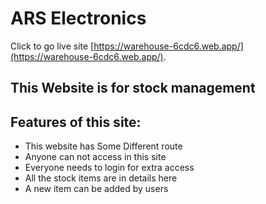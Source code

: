 # ARS Electronics

Click to go live site [https://warehouse-6cdc6.web.app/](https://warehouse-6cdc6.web.app/).

## This Website is for stock management

## Features of this site:

* This website has Some Different route
* Anyone can not access in this site
* Everyone needs to login for extra access
* All the stock items are in details here
* A new item can be added by users


